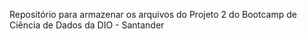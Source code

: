 Repositório para armazenar os arquivos do Projeto 2 do Bootcamp de Ciência de Dados da DIO - Santander

